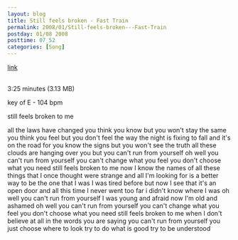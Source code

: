 ```yaml
---
layout: blog
title: Still feels broken - Fast Train
permalink: 2008/01/Still-feels-broken---Fast-Train
postday: 01/08 2008
posttime: 07_52
categories: [Song]
---
```


<a href="http://kristeraxel.com/media/vault/runfromyourself.mp3">link</a>

<br />3:25 minutes (3.13 MB)<p>key of E - 104 bpm</p>
<p>still feels broken to me</p>
<p>all the laws have changed
you think you know but you won't stay the same
you think you feel but you don't feel the way
the night is fixing to fall
and it's on the road for you
know the signs but you won't see the truth
all these clouds are hanging over you
but you can't run from yourself
oh well
you can't run from yourself
you can't change what you feel
you don't choose what you need
still feels broken to me
now I know the names
of all these things that I once thought were strange
and all I'm looking for is a better way
to be the one that I was
I was tired before
but now I see that it's an open door
and all this time I never went too far
i didn't know where I was
oh well
you can't run from yourself
I was young and afraid
now I'm old and ashamed
oh well
you can't run from yourself
you can't change what you feel
you don't choose what you need
still feels broken to me
when I don't believe at all
in the words you are saying
you can't run from yourself
you just choose where to look
try to do what is good
try to be understood</p>
